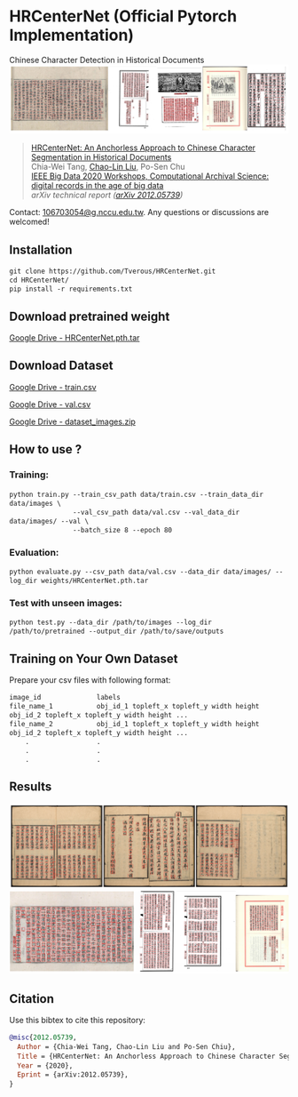 # HRCenterNet (Official Pytorch Implementation)
Chinese Character Detection in Historical Documents
![results](https://github.com/Tverous/HRCenterNet/blob/main/images/results.JPG)

>[HRCenterNet: An Anchorless Approach to Chinese Character Segmentation in Historical Documents](https://arxiv.org/abs/2012.05739) \
>Chia-Wei Tang, [Chao-Lin Liu](https://www.cs.nccu.edu.tw/~chaolin/), Po-Sen Chu \
>[IEEE Big Data 2020 Workshops, Computational Archival Science: digital records in the age of big data](https://ai-collaboratory.net/cas/cas-workshops/ieee-big-data-2020-5th-cas-workshop/) \
> *arXiv technical report ([arXiv 2012.05739](https://arxiv.org/abs/2012.05739))*

Contact: [106703054@g.nccu.edu.tw](mailto:106703054@g.nccu.edu.tw). Any questions or discussions are welcomed! 

## Installation
```
git clone https://github.com/Tverous/HRCenterNet.git
cd HRCenterNet/
pip install -r requirements.txt
```
## Download pretrained weight

[Google Drive - HRCenterNet.pth.tar](https://drive.google.com/file/d/1pWOZ0M5suplCZeFBJK0SvC34IUtEkOpI/view?usp=sharing)

## Download Dataset

[Google Drive - train.csv](https://drive.google.com/file/d/1wRRDhILEBfOO3CKT32M0AXUp4iINdRbF/view?usp=sharing)

[Google Drive - val.csv](https://drive.google.com/file/d/1W2DgwUFlrUjJiWCGXiBk7pnJk8rZwmbQ/view?usp=sharing)

[Google Drive - dataset_images.zip](https://drive.google.com/file/d/1syj7Osi0ACqbuuhkoZsuOWXW7Gtjov05/view?usp=sharing)

## How to use ?
### Training:
  ```
  python train.py --train_csv_path data/train.csv --train_data_dir data/images \
                  --val_csv_path data/val.csv --val_data_dir data/images/ --val \
                  --batch_size 8 --epoch 80
  ```
### Evaluation:
  ```
  python evaluate.py --csv_path data/val.csv --data_dir data/images/ --log_dir weights/HRCenterNet.pth.tar
  ```
### Test with unseen images:
  ```
  python test.py --data_dir /path/to/images --log_dir /path/to/pretrained --output_dir /path/to/save/outputs
  ```

## Training on Your Own Dataset
Prepare your csv files with following format:

```
image_id              labels
file_name_1           obj_id_1 topleft_x topleft_y width height obj_id_2 topleft_x topleft_y width height ...
file_name_2           obj_id_1 topleft_x topleft_y width height obj_id_2 topleft_x topleft_y width height ...
    .                 .
    .                 .
    .                 .
```

## Results
![results_1](https://github.com/Tverous/HRCenterNet/blob/main/images/results_1.png)
![results_2](https://github.com/Tverous/HRCenterNet/blob/main/images/results_2.png)

## Citation
Use this bibtex to cite this repository:
```bibtex
@misc{2012.05739,
  Author = {Chia-Wei Tang, Chao-Lin Liu and Po-Sen Chiu},
  Title = {HRCenterNet: An Anchorless Approach to Chinese Character Segmentation in Historical Documents},
  Year = {2020},
  Eprint = {arXiv:2012.05739},
}
```
